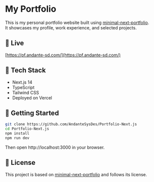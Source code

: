# My Portfolio

This is my personal portfolio website built using [minimal-next-portfolio](https://github.com/namanbarkiya/minimal-next-portfolio).  
It showcases my profile, work experience, and selected projects.

## 🔗 Live
[https://pf.andante-sd.com/](https://pf.andante-sd.com/)

## 🧰 Tech Stack
- Next.js 14 
- TypeScript  
- Tailwind CSS  
- Deployed on Vercel

## 🚀 Getting Started
```bash
git clone https://github.com/AndanteSysDes/Portfolio-Next.js
cd Portfolio-Next.js
npm install
npm run dev
```

Then open http://localhost:3000 in your browser.

## 📄 License
This project is based on  [minimal-next-portfolio](https://github.com/namanbarkiya/minimal-next-portfolio) and follows its license.